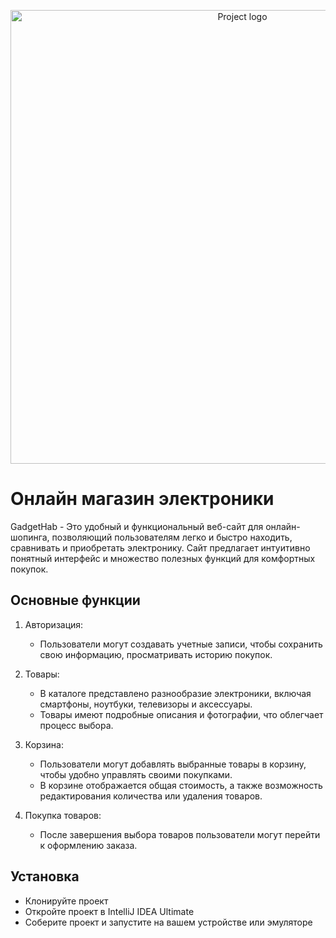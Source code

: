 <p align="center">
  <img src="https://i.ibb.co/0skTcBx/Gadget-Hub-1.png" alt="Project logo" width="726">
</p>

# Онлайн магазин электроники

GadgetHab - Это удобный и функциональный веб-сайт для онлайн-шопинга, позволяющий пользователям легко и быстро находить, сравнивать и приобретать электронику. Сайт предлагает интуитивно понятный интерфейс и множество полезных функций для комфортных покупок.

## Основные функции

1. Авторизация:
   - Пользователи могут создавать учетные записи, чтобы сохранить свою информацию, просматривать историю покупок.

2. Товары:
   - В каталоге представлено разнообразие электроники, включая смартфоны, ноутбуки, телевизоры и аксессуары.
   - Товары имеют подробные описания и фотографии, что облегчает процесс выбора.

3. Корзина:
   - Пользователи могут добавлять выбранные товары в корзину, чтобы удобно управлять своими покупками.
   - В корзине отображается общая стоимость, а также возможность редактирования количества или удаления товаров.

4. Покупка товаров:
   - После завершения выбора товаров пользователи могут перейти к оформлению заказа.

## Установка
 - Клонируйте проект
 - Откройте проект в IntelliJ IDEA Ultimate
 - Соберите проект и запустите на вашем устройстве или эмуляторе
